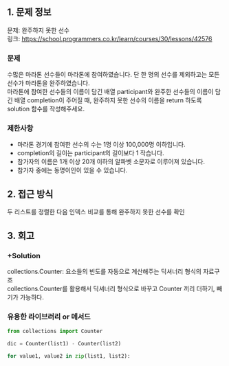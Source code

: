 ## 1. 문제 정보
문제: 완주하지 못한 선수  
링크: https://school.programmers.co.kr/learn/courses/30/lessons/42576

### 문제
수많은 마라톤 선수들이 마라톤에 참여하였습니다. 단 한 명의 선수를 제외하고는 모든 선수가 마라톤을 완주하였습니다.  
마라톤에 참여한 선수들의 이름이 담긴 배열 participant와 완주한 선수들의 이름이 담긴 배열 completion이 주어질 때, 완주하지 못한 선수의 이름을 return 하도록 solution 함수를 작성해주세요.

### 제한사항
- 마라톤 경기에 참여한 선수의 수는 1명 이상 100,000명 이하입니다.
- completion의 길이는 participant의 길이보다 1 작습니다.
- 참가자의 이름은 1개 이상 20개 이하의 알파벳 소문자로 이루어져 있습니다.
- 참가자 중에는 동명이인이 있을 수 있습니다.

## 2. 접근 방식
두 리스트를 정렬한 다음 인덱스 비교를 통해 완주하지 못한 선수를 확인

## 3. 회고

### +Solution
collections.Counter: 요소들의 빈도를 자동으로 계산해주는 딕셔너리 형식의 자료구조  
collections.Counter를 활용해서 딕셔너리 형식으로 바꾸고 Counter 끼리 더하기, 빼기가 가능하다.

### 유용한 라이브러리 or 메서드
```python
from collections import Counter

dic = Counter(list1) - Counter(list2)
```
```python
for value1, value2 in zip(list1, list2):
```
